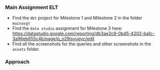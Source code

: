 ### Main Assignment ELT


- Find the `dbt` project for Milestone 1 and Milestone 2 in the folder `mainasgt`
- Find the `data studio` assignment for Milestone 3 here: https://datastudio.google.com/reporting/db3ae2c9-0b45-4202-ba1c-3a96eb655c4b/page/p_o29isyugvc/edit
- Find all the screenshots for the queries and other screenshots in the `assets` folder.

### Approach


